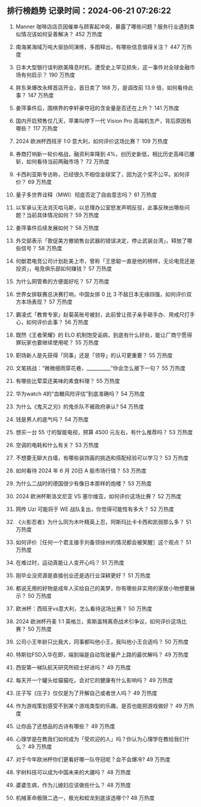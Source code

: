 
## 排行榜趋势 记录时间：2024-06-21 07:26:22
  
  1. Manner 咖啡店店员因催单与顾客起冲突，暴露了哪些问题？服务行业遇到类似情况该如何妥善解决？ 452 万热度
    
  2. 南海某海域万吨大驱协同演练，多图释出，有哪些信息值得关注？ 447 万热度
    
  3. 日本大型银行误判欧美降息时机，遭受史上罕见损失，这一事件对全球金融市场有何启示？ 190 万热度
    
  4. 胖东来爆改永辉首店开业，首日卖了 188 万，是调改前 13.9 倍，如何看待此事？ 147 万热度
    
  5. 姜萍事件后，围棋界的李轩豪夺冠的含金量是否还在上升？ 141 万热度
    
  6. 国内开启预售仅几天，苹果叫停下一代 Vision Pro 高端机生产，背后原因有哪些？ 117 万热度
    
  7. 2024 欧洲杯西班牙 1:0 意大利，如何评价这场比赛？ 109 万热度
    
  8. 券商打响新一轮价格战，融资利率降到 4%，创历史新低，相比历史高峰已腰斩，如何看待当前两融市场？ 72 万热度
    
  9. 卡西利亚斯专访称，已经很久不相信金球奖了，因为这个奖不公平。如何评价？ 69 万热度
    
  10. 量子多世界诠释（MWI）彻底否定了自由意志吗？ 61 万热度
    
  11. 以军承认无法消灭哈马斯，以总理办公室怒发声明反驳，此事反映出哪些问题？当前具体情况如何？ 59 万热度
    
  12. 姜萍事件后续发展如何？ 58 万热度
    
  13. 外交部表示「敦促美方撤销售台武器的错误决定，停止武装台湾」，释放了哪些信号？ 58 万热度
    
  14. 何猷君电竞公司计划赴美上市，曾称「王思聪一直是他的榜样，无论电竞还是投资」，电竞俱乐部如何赚钱？ 57 万热度
    
  15. 为什么网管煮的方便面好吃？ 57 万热度
    
  16. 世界女排联赛总决赛打响，中国女排 0 比 3 不敌日本无缘四强，如何评价双方本场表现？ 57 万热度
    
  17. 霸凌式「教育专家」赵菊英账号被封，此前曾让孩子亲手砸手办、用戒尺打手心，如何评价此事？ 56 万热度
    
  18. 既然《王者荣耀》的 ELO 机制饱受诟病，到底有什么好处，能让厂商宁愿得罪玩家也要继续使用呢？ 55 万热度
    
  19. 职场新人是先获得「同事」还是「领导」的认可更重要？ 55 万热度
    
  20. 文笔挑战：“微微细雨穿花巷，__________”你会怎么接下一句？ 55 万热度
    
  21. 有哪些比荤菜还美味的素食料理？ 55 万热度
    
  22. 华为watch 4的“血糖风险评估”到底准确吗？ 54 万热度
    
  23. 为什么《鬼灭之刃》的鬼杀队不被政府承认? 54 万热度
    
  24. 钱是男人的底气吗？ 54 万热度
    
  25. 想买一台 55 寸的智能电视，预算 4500 元左右，有什么推荐吗？ 53 万热度
    
  26. 空调的电耗和什么有关？ 53 万热度
    
  27. 不想要无聊大白墙，有哪些装饰画的挑选和搭配经验可以学习？ 53 万热度
    
  28. 如何看待 2024 年 6 月 20日 A 股市场行情？ 53 万热度
    
  29. 为什么二战时的德国很少有像日本那样的炮楼？ 53 万热度
    
  30. 2024 欧洲杯斯洛文尼亚 VS 塞尔维亚，如何评价这场比赛？ 52 万热度
    
  31. 网传 Uzi 可能将于 WE 战队复出，你觉得可能性有多大？ 52 万热度
    
  32. 《火影忍者》为什么同为木叶精英上忍，阿斯玛比卡卡西和凯弱那么多？ 51 万热度
    
  33. 如何评价［任何一个君主接手刘备领徐州的情况都会被笑醒］这个观点？ 51 万热度
    
  34. 在难过时，运动真能让人变开心吗？ 51 万热度
    
  35. 刚毕业没资源是直接创业还是选行业深耕更好？ 51 万热度
    
  36. 都说无用的好物是成年人买给自己的美梦，你有哪些非实用的家居小物想要展示？ 50 万热度
    
  37. 欧洲杯：西班牙vs意大利​，怎么看待这场比赛？ 50 万热度
    
  38. 2024 欧洲杯丹麦 1:1 英格兰，索斯盖特离奇战术引争议，如何评价这场比赛？ 50 万热度
    
  39. 公司小王年龄只比我大，同事都叫他小王，我叫他小王合适吗？ 50 万热度
    
  40. 特斯拉FSD入华在即，端到端是自动驾驶量产上路的最优解吗？ 49 万热度
    
  41. 西安第一梯队航天研究所硕士好进吗？ 49 万热度
    
  42. 每天开一个罐头给猫猫吃，会对它的健康有什么影响吗？ 49 万热度
    
  43. 庄子写《庄子》仅仅是为了开解自己或者世人吗？ 49 万热度
    
  44. 作为游戏策划感受不到某个游戏类型的乐趣，是否也能把游戏做好？ 49 万热度
    
  45. 让你品了还想品的古诗有哪些？ 49 万热度
    
  46. 心理学是在教我们如何成为「受欢迎的人」吗？你认为心理学在教给我们什么？ 49 万热度
    
  47. 对于今年欧洲杯你们更看好哪一队夺冠呢？会不会爆冷? 49 万热度
    
  48. 宇树科技可以成为中国未来的大疆吗？ 48 万热度
    
  49. 婆婆生病，作为儿媳妇应该做些什么？ 48 万热度
    
  50. 机械革命极限二选一，极光和蛟龙到底该选哪个? 48 万热度
    